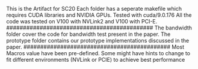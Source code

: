 This is the Artifact for SC20
Each folder has a seperate makefile which requires CUDA libraries and NVIDIA GPUs.
Tested with cuda/9.0.176
All the code was tested on V100 with NVLink2 and V100 with PCI-E. 
############################################
The bandwidth folder cover the code for bandwidth test present in the paper.
The prototype folder contains our prototype implementations discussed in the paper.
############################################
Most Macros value have been pre-defined. Some might have hints to change to fit different environments (NVLink or PCIE) to achieve best performance
